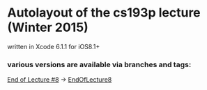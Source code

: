# Autolayout of the cs193p lecture (Winter 2015)

written in Xcode 6.1.1 for iOS8.1+


### various versions are available via branches and tags:

[End of Lecture #8](http://cs193p.m2m.at/cs193p-lecture-8-view-controller-lifecycle-autolayout-winter-2015/) -> [EndOfLecture8](https://github.com/m2mtech/autolayout-2015/tree/EndOfLecture8)


